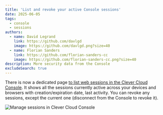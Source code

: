 ```yaml
---
title: 'List and revoke your active Console sessions'
date: 2025-06-05
tags:
  - console
  - sessions
authors:
  - name: David Legrand
    link: https://github.com/davlgd
    image: https://github.com/davlgd.png?size=40
  - name: Florian Sanders
    link: https://github.com/florian-sanders-cc
    image: https://github.com/florian-sanders-cc.png?size=40
description: More security data from the Console
excludeSearch: true
---
```


There is now a dedicated page [to list web sessions in the Clever Cloud Console](https://console.clever-cloud.com/users/me/session-tokens). It shows all the sessions currently active across your devices and browsers with creation/expiration date, last activity. You can revoke any sessions, except the current one (disconnect from the Console to revoke it).

![Manage sessions in Clever Cloud Console](/images/changelog/console-sessions.webp)
